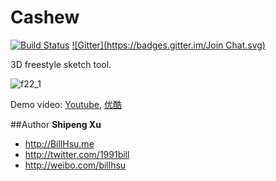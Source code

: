 Cashew
========

[![Build Status](https://travis-ci.org/billhsu/cashew.png)](https://travis-ci.org/billhsu/cashew)
[![Gitter](https://badges.gitter.im/Join Chat.svg)](https://gitter.im/billhsu/cashew?utm_source=badge&utm_medium=badge&utm_campaign=pr-badge)

3D freestyle sketch tool.

![f22_1](https://github.com/billhsu/cashew/raw/master/doc/f22_1.png)
 

Demo video: [Youtube](https://www.youtube.com/watch?v=LXAcakVGCuI),  [优酷](http://v.youku.com/v_show/id_XNjY1ODY2MjY4.html)


##Author
**Shipeng Xu**

+ http://BillHsu.me
+ http://twitter.com/1991bill
+ http://weibo.com/billhsu
